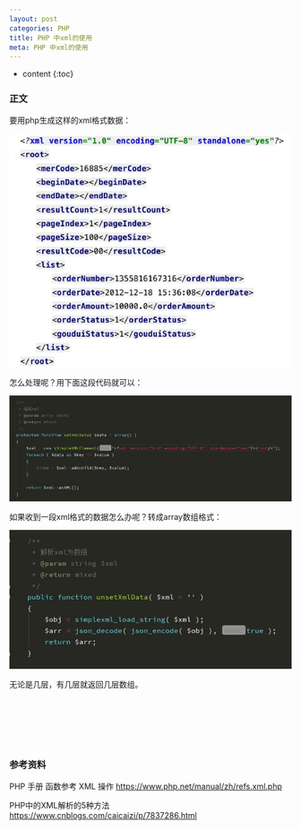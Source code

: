 ```yaml
---
layout: post
categories: PHP
title: PHP 中xml的使用
meta: PHP 中xml的使用
---
```

* content
{:toc}

### 正文

要用php生成这样的xml格式数据：

![](https://raw.githubusercontent.com/iBaiYang/PictureWareroom/master/20190831/20190831232036.jpeg)

怎么处理呢？用下面这段代码就可以：

![](https://raw.githubusercontent.com/iBaiYang/PictureWareroom/master/20190831/20190831232116.jpeg)

如果收到一段xml格式的数据怎么办呢？转成array数组格式：

![](https://raw.githubusercontent.com/iBaiYang/PictureWareroom/master/20190831/20190831232145.jpeg)

无论是几层，有几层就返回几层数组。

<br/><br/><br/><br/><br/>
### 参考资料

PHP 手册 函数参考 XML 操作 <https://www.php.net/manual/zh/refs.xml.php>

PHP中的XML解析的5种方法 <https://www.cnblogs.com/caicaizi/p/7837286.html>

